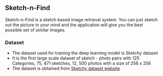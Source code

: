 ## Sketch-n-Find

Sketch-n-Find is a sketch based image retrieval system. You can just sketch out the picture in your mind and the application will give you the best possible set of similar images.


### Dataset 
 
 - The dataset used for training the deep learning model is Sketchy dataset
 - It is the first large scale dataset of sketch - photo pairs with 125 Categories, 75, 471 sketches, 12, 500 photos with a size of 256 x 256
 - The dataset is obtained from [Sketchy dataset website](http://sketchy.eye.gatech.edu/)
   
